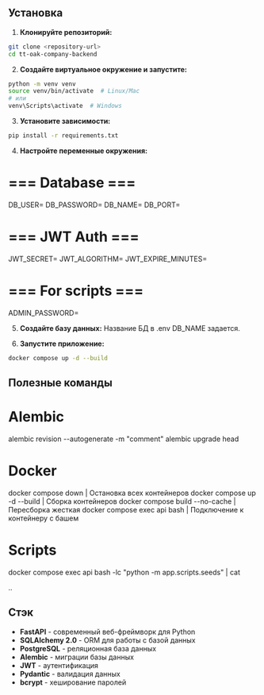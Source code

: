## Установка

1. **Клонируйте репозиторий:**
```bash
git clone <repository-url>
cd tt-oak-company-backend
```

2. **Создайте виртуальное окружение и запустите:**
```bash
python -m venv venv
source venv/bin/activate  # Linux/Mac
# или
venv\Scripts\activate  # Windows
```

3. **Установите зависимости:**
```bash
pip install -r requirements.txt
```

4. **Настройте переменные окружения:**

# === Database ===
DB_USER=
DB_PASSWORD=
DB_NAME=
DB_PORT=
# === JWT Auth ===
JWT_SECRET=
JWT_ALGORITHM=
JWT_EXPIRE_MINUTES=
# === For scripts ===
ADMIN_PASSWORD=


5. **Создайте базу данных:**
Название БД в .env DB_NAME задается.


6. **Запустите приложение:**
```bash
docker compose up -d --build
```

## Полезные команды

# Alembic
alembic revision --autogenerate -m "comment" 
alembic upgrade head

# Docker 
docker compose down               | Остановка всех контейнеров
docker compose up -d --build      | Сборка контейнеров
docker compose build --no-cache   | Пересборка жесткая 
docker compose exec api bash      | Подключение к контейнеру с башем

# Scripts
docker compose exec api bash -lc "python -m app.scripts.seeds" | cat

..
## Стэк
- **FastAPI** - современный веб-фреймворк для Python
- **SQLAlchemy 2.0** - ORM для работы с базой данных
- **PostgreSQL** - реляционная база данных
- **Alembic** - миграции базы данных
- **JWT** - аутентификация
- **Pydantic** - валидация данных
- **bcrypt** - хеширование паролей